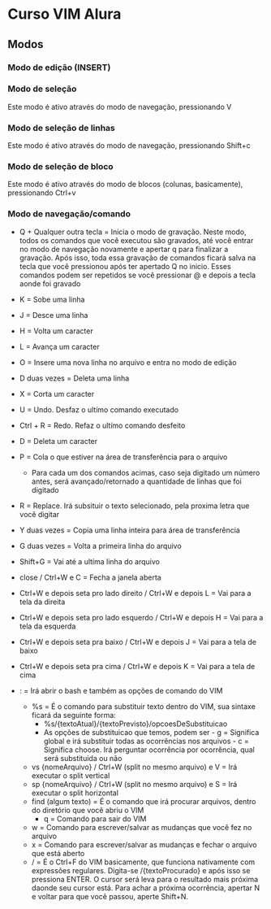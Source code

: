 # Curso VIM Alura

## Modos

### Modo de edição (INSERT) 

### Modo de seleção

Este modo é ativo através do modo de navegação, pressionando V

### Modo de seleção de linhas

Este modo é ativo através do modo de navegação, pressionando Shift+c

### Modo de seleção de bloco

Este modo é ativo através do modo de blocos (colunas, basicamente), pressionando Ctrl+v

### Modo de navegação/comando 
- Q + Qualquer outra tecla = Inicia o modo de gravação. Neste modo, todos os comandos que você executou são gravados, até você entrar no modo de navegação novamente e apertar q para finalizar a gravação. Após isso, toda essa gravação de comandos ficará salva na tecla que você pressionou após ter apertado Q no inicio. Esses comandos podem ser repetidos se você pressionar @ e depois a tecla aonde foi gravado 
- K = Sobe uma linha 
- J = Desce uma linha 
- H = Volta um caracter
- L = Avança um caracter
- O = Insere uma nova linha no arquivo e entra no modo de edição
- D duas vezes = Deleta uma linha
- X = Corta um caracter
- U = Undo. Desfaz o ultímo comando executado
- Ctrl + R = Redo. Refaz o ultímo comando desfeito
- D = Deleta um caracter 
- P = Cola o que estiver na área de transferência para o arquivo
  - Para cada um dos comandos acimas, caso seja digitado um número antes, será avançado/retornado a quantidade de linhas que foi digitado

- R = Replace. Irá subsituir o texto selecionado, pela proxima letra que você digitar
- Y duas vezes = Copia uma linha inteira para área de transferência
- G duas vezes = Volta a primeira linha do arquivo 
- Shift+G = Vai até a ultíma linha do arquivo
- close / Ctrl+W e C = Fecha a janela aberta
- Ctrl+W e depois seta pro lado direito / Ctrl+W e depois L = Vai para a tela da direita
- Ctrl+W e depois seta pro lado esquerdo / Ctrl+W e depois H = Vai para a tela da esquerda
- Ctrl+W e depois seta pra baixo / Ctrl+W e depois J = Vai para a tela de baixo
- Ctrl+W e depois seta pra cima / Ctrl+W e depois K = Vai para a tela de cima

- : = Irá abrir o bash e também as opções de comando do VIM
  - %s = É o comando para substituir texto dentro do VIM, sua sintaxe ficará da seguinte forma:
	- %s/{textoAtual}/{textoPrevisto}/opcoesDeSubstituicao
    - As opções de substituicao que temos, podem ser
		  - g = Significa global e irá substituir todas as ocorrências nos arquivos
			- c = Significa choose. Irá perguntar ocorrência por ocorrência, qual será substituida ou não
  - vs {nomeArquivo} / Ctrl+W (split no mesmo arquivo) e V = Irá executar o split vertical
  - sp {nomeArquivo} / Ctrl+W (split no mesmo arquivo) e S = Irá executar o split horizontal
  - find (algum texto) = É o comando que irá procurar arquivos, dentro do diretório que você abriu o VIM
	- q = Comando para sair do VIM
  - w = Comando para escrever/salvar as mudanças que você fez no arquivo
  - x = Comando para escrever/salvar as mudanças e fechar o arquivo que está aberto
  - / = É o Ctrl+F do VIM basicamente, que funciona nativamente com expressões regulares. Digita-se /{textoProcurado} e após isso se pressiona ENTER. O cursor será leva para o resultado mais próxima daonde seu cursor está. Para achar a próxima ocorrência, apertar N e voltar para que você passou, aperte Shift+N.
